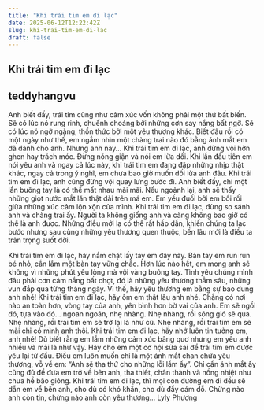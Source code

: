 ```yaml
---
title: "Khi trái tim em đi lạc"
date: 2025-06-12T12:22:42Z
slug: khi-trai-tim-em-di-lac
draft: false
---
```


## Khi trái tim em đi lạc

## teddyhangvu

Anh biết đấy, trái tim cũng như cảm xúc vốn không phải một thứ bất biến. Sẽ có lúc nó rung rinh, chuếnh choáng bởi những cơn say nắng bất ngờ. Sẽ có lúc nó ngỡ ngàng, thổn thức bởi một yêu thương khác. Biết đâu rồi có một ngày như thế, em ngắm nhìn một chàng trai nào đó bằng ánh mắt em đã dành cho anh.
Nhưng anh này…
Khi trái tim em đi lạc, anh đừng vội hờn ghen hay trách móc. Đừng nóng giận và nói em lừa dối. Khi lần đầu tiên em nói yêu anh và ngay cả lúc này, khi trái tim em đang đập những nhịp thật khác, ngay cả trong ý nghĩ, em chưa bao giờ muốn dối lừa anh đâu.
Khi trái tim em đi lạc, anh cũng đừng vội quay lưng bước đi. Anh biết đấy, chỉ một lần buông tay là có thể mất nhau mãi mãi. Nếu ngoảnh lại, anh sẽ thấy những giọt nước mắt lăn thật dài trên má em. Em yếu đuối bởi em bối rối giữa những xúc cảm lộn xộn của mình.
Khi trái tim em đi lạc, đừng so sánh anh và chàng trai ấy. Người ta không giống anh và càng không bao giờ có thể là anh được. Những điều mới lạ có thể rất hấp dẫn, khiến chúng ta lạc bước nhưng sau cùng những yêu thương quen thuộc, bền lâu mới là điều ta trân trọng suốt đời.

Khi trái tim em đi lạc, hãy nắm chặt lấy tay em đây này. Bàn tay em run run bé nhỏ, cần lắm một bàn tay vững chắc. Hơn lúc nào hết, em mong anh sẽ không vì những phút yếu lòng mà vội vàng buông tay. Tình yêu chúng mình đâu phải cơn cảm nắng bất chợt, đó là những yêu thương thẳm sâu, những vun đắp qua từng tháng ngày. Vì thế, hãy yêu thương em bằng sự bao dung anh nhé!
Khi trái tim em đi lạc, hãy ôm em thật lâu anh nhé. Chẳng có nơi nào an toàn hơn, vòng tay của anh, yên bình hơn bờ vai của anh. Em sẽ ngồi đó, tựa vào đó… ngoan ngoãn, nhẹ nhàng. Nhẹ nhàng, rồi sóng gió sẽ qua. Nhẹ nhàng, rồi trái tim em sẽ trở lại là như cũ. Nhẹ nhàng, rồi trái tim em sẽ mãi chỉ có mình anh thôi.
Khi trái tim em đi lạc, hãy nhớ luôn tin tưởng em, anh nhé! Dù biết rằng em lắm những cảm xúc bâng quơ nhưng em yêu anh nhiều và mãi là như vậy. Hãy cho em một cơ hội sửa sai để trái tim em được yêu lại từ đầu. Điều em luôn muốn chỉ là một ánh mắt chan chứa yêu thương, vỗ về em: “Anh sẽ tha thứ cho những lỗi lầm ấy”. Chỉ cần ánh mắt ấy cũng đủ để đưa em trở về bên anh, tha thiết, chân thành và nồng nhiệt như chưa hề bão giông.
Khi trái tim em đi lạc, thì mọi con đường em đi đều sẽ dẫn em về bên anh, cho dù có khó khăn, cho dù đầy cám dỗ. Chừng nào anh còn tin, chừng nào anh còn yêu thương…
Lyly Phương